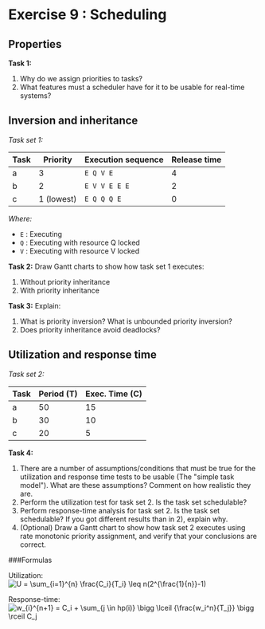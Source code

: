 Exercise 9 : Scheduling
=======================

Properties
----------
**Task 1:**
 1. Why do we assign priorities to tasks?
 2. What features must a scheduler have for it to be usable for real-time systems?

Inversion and inheritance
-------------------------

*Task set 1:*

| Task | Priority   | Execution sequence | Release time |
|------|------------|--------------------|--------------|
| a    | 3          | `E Q V E`          | 4            |
| b    | 2          | `E V V E E E`      | 2            |
| c    | 1 (lowest) | `E Q Q Q E`        | 0            |

*Where:*
 - `E` : Executing
 - `Q` : Executing with resource Q locked
 - `V` : Executing with resource V locked


**Task 2:** Draw Gantt charts to show how task set 1 executes:
 1. Without priority inheritance
 2. With priority inheritance

**Task 3:** Explain:
 1. What is priority inversion? What is unbounded priority inversion?
 3. Does priority inheritance avoid deadlocks?




Utilization and response time
-----------------------------

*Task set 2:*

| Task | Period (T) | Exec. Time (C) |
|------|------------|----------------|
| a    | 50         | 15             |
| b    | 30         | 10             |
| c    | 20         | 5              |

**Task 4:**
 1. There are a number of assumptions/conditions that must be true for the utilization and response time tests to be usable (The "simple task model"). What are these assumptions? Comment on how realistic they are.
 2. Perform the utilization test for task set 2. Is the task set schedulable?
 3. Perform response-time analysis for task set 2. Is the task set schedulable? If you got different results than in 2), explain why.
 4. (Optional) Draw a Gantt chart to show how task set 2 executes using rate monotonic priority assignment, and verify that your conclusions are correct.

###Formulas

Utilization:  
![U = \sum_{i=1}^{n} \frac{C_i}{T_i} \leq n(2^{\frac{1}{n}}-1)](eqn-utilization.png)

Response-time:  
![w_{i}^{n+1} = C_i + \sum_{j \in hp(i)} \bigg \lceil {\frac{w_i^n}{T_j}} \bigg \rceil C_j](eqn-responsetime.png)
